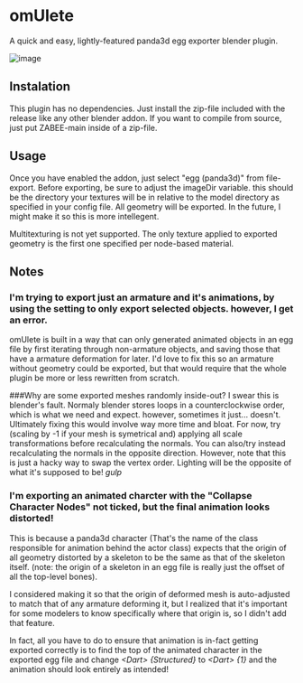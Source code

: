 # omUlete
A quick and easy, lightly-featured panda3d egg exporter blender plugin.

![image](https://user-images.githubusercontent.com/77763745/230818181-f3439022-67fb-4f12-aab9-eee694c8433d.png)



## Instalation
This plugin has no dependencies. Just install the zip-file included with the release like any other blender addon.
If you want to compile from source, just put ZABEE-main inside of a zip-file.

## Usage
Once you have enabled the addon, just select "egg (panda3d)" from file-export.
Before exporting, be sure to adjust the imageDir variable. this should be the directory your textures will be in relative to the model directory as specified in your config file.
All geometry will be exported. In the future, I might make it so this is more intellegent.

Multitexturing is not yet supported. The only texture applied to exported geometry is the first one specified per node-based material.

## Notes
### I'm trying to export just an armature and it's animations, by using the setting to only export selected objects. however, I get an error.
omUlete is built in a way that can only generated animated objects in an egg file by first iterating through non-armature objects, and saving those that have a armature deformation for later.
I'd love to fix this so an armature without geometry could be exported, but that would require that the whole plugin be more or less rewritten from scratch.

###Why are some exported meshes randomly inside-out?
I swear this is blender's fault. Normaly blender stores loops in a counterclockwise order, which is what we need and expect. however, sometimes it just... doesn't. Ultimately fixing this would involve way more time and bloat. For now, try (scaling by -1 if your mesh is symetrical and) applying all scale transformations before recalculating the normals.
You can also/try instead recalculating the normals in the opposite direction. However, note that this is just a hacky way to swap the vertex order. Lighting will be the opposite of what it's supposed to be! *gulp*

### I'm exporting an animated charcter with the "Collapse Character Nodes" not ticked, but the final animation looks distorted!
This is because a panda3d character (That's the name of the class responsible for animation behind the actor class) expects that the origin of all geometry distorted by a skeleton to be the same as that of the skeleton itself.
(note: the origin of a skeleton in an egg file is really just the offset of all the top-level bones).

I considered making it so that the origin of deformed mesh is auto-adjusted to match that of any armature deforming it, but I realized that it's important for some modelers to know specifically where that origin is, so I didn't add that feature.

In fact, all you have to do to ensure that animation is in-fact getting exported correctly is to find the top of the animated character in the exported egg file and change _\<Dart> {Structured}_ to _\<Dart> {1}_ and the animation should look entirely as intended!
